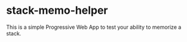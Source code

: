 # stack-memo-helper
This is a simple Progressive Web App to test your ability to memorize a stack.

